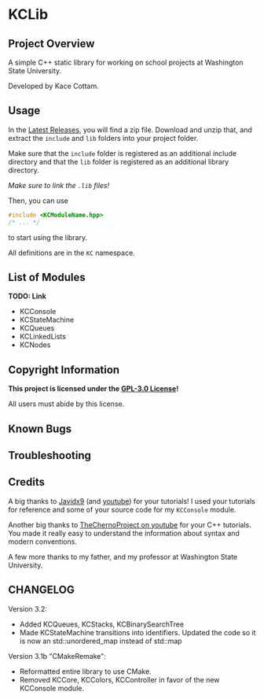 # KCLib
## Project Overview
A simple C++ static library for working on school projects at Washington State University.

Developed by Kace Cottam.

## Usage
In the [Latest Releases](https://github.com/KaceCottam/KCLib/releases), you will find a zip file. 
Download and unzip that, and extract the `include` and `lib` folders into your project folder.

Make sure that the `include` folder is registered as an additional include directory 
and that the `lib` folder is registered as an additional library directory.

_Make sure to link the `.lib` files!_

Then, you can use
```C++
#include <KCModuleName.hpp>
/* ... */
```
to start using the library.

All definitions are in the `KC` namespace.

## List of Modules
__**TODO: Link**__
- KCConsole
- KCStateMachine
- KCQueues
- KCLinkedLists
- KCNodes

## Copyright Information
**This project is licensed under the [GPL-3.0 License](https://github.com/KaceCottam/KCLib/blob/master/LICENSE)!**

All users must abide by this license.

## Known Bugs

## Troubleshooting

## Credits
A big thanks to [Javidx9](https://github.com/OneLoneCoder) (and [youtube](https://www.youtube.com/javidx9)) for your tutorials! 
I used your tutorials for reference and some of your source code for my `KCConsole` module.

Another big thanks to [TheChernoProject on youtube](https://www.youtube.com/user/TheChernoProject) for your C++ tutorials.
You made it really easy to understand the information about syntax and modern conventions.

A few more thanks to my father, and my professor at Washington State University.

## CHANGELOG
  Version 3.2:
  - Added KCQueues, KCStacks, KCBinarySearchTree
  - Made KCStateMachine transitions into identifiers. Updated the code so it is now an std::unordered_map instead of std::map
  
  Version 3.1b "CMakeRemake":
  - Reformatted entire library to use CMake.
  - Removed KCCore, KCColors, KCController in favor of the new KCConsole module.
